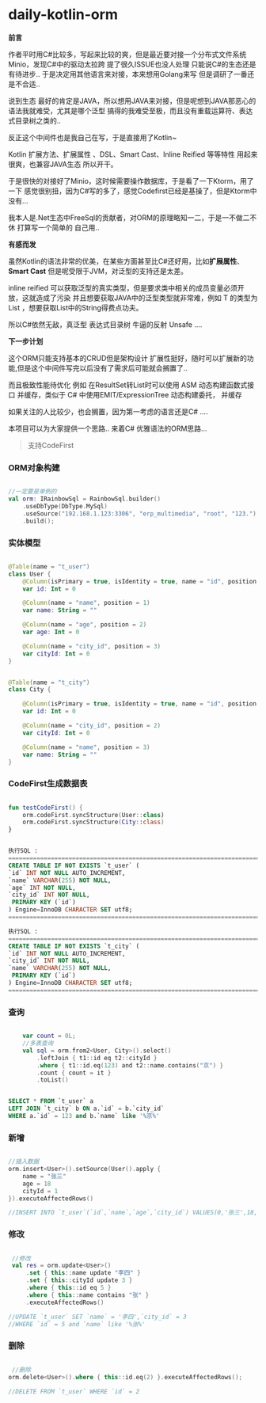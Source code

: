 # daily-kotlin-orm
**前言**

作者平时用C#比较多，写起来比较的爽，但是最近要对接一个分布式文件系统 Minio，发现C#中的驱动太拉跨 提了很久ISSUE也没人处理 只能说C#的生态还是有待进步.. 于是决定用其他语言来对接，本来想用Golang来写 但是调研了一番还是不合适..

说到生态 最好的肯定是JAVA，所以想用JAVA来对接，但是呢想到JAVA那恶心的语法我就难受，尤其是哪个泛型 搞得的我难受至极，而且没有重载运算符、表达式目录树之类的..

反正这个中间件也是我自己在写，于是直接用了Kotlin~

Kotlin 扩展方法、扩展属性 、DSL、Smart Cast、Inline Reified 等等特性 用起来很爽，也兼容JAVA生态 所以开干。

于是很快的对接好了Minio，这时候需要操作数据库，于是看了一下Ktorm，用了一下 感觉很别扭，因为C#写的多了，感觉Codefirst已经是基操了，但是Ktorm中没有... 

我本人是.Net生态中FreeSql的贡献者，对ORM的原理略知一二，于是一不做二不休 打算写一个简单的 自己用.. 

**有感而发**

虽然Kotlin的语法非常的优美，在某些方面甚至比C#还好用，比如**扩展属性**、**Smart Cast** 但是呢受限于JVM，对泛型的支持还是太差。

inline reified 可以获取泛型的真实类型，但是要求类中相关的成员变量必须开放，这就造成了污染 并且想要获取JAVA中的泛型类型就非常难，例如 T 的类型为 List<String> ，想要获取List中的String得费点功夫。

所以C#依然无敌，真泛型 表达式目录树 牛逼的反射 Unsafe ....

**下一步计划**

这个ORM只能支持基本的CRUD但是架构设计 扩展性挺好，随时可以扩展新的功能,但是这个中间件写完以后没有了需求后可能就会搁置了..

而且极致性能待优化 例如 在ResultSet转List时可以使用 ASM 动态构建函数式接口 并缓存，类似于 C# 中使用EMIT/ExpressionTree 动态构建委托，  并缓存

如果关注的人比较少，也会搁置，因为第一考虑的语言还是C# .... 

本项目可以为大家提供一个思路.. 来着C# 优雅语法的ORM思路...

> 支持CodeFirst

### ORM对象构建

~~~kotlin

//一定要是单例的
val orm: IRainbowSql = RainbowSql.builder()
    .useDbType(DbType.MySql)
    .useSource("192.168.1.123:3306", "erp_multimedia", "root", "123.")
    .build();

~~~

### 实体模型

~~~kotlin

@Table(name = "t_user")
class User {
    @Column(isPrimary = true, isIdentity = true, name = "id", position = 0)
    var id: Int = 0

    @Column(name = "name", position = 1)
    var name: String = ""

    @Column(name = "age", position = 2)
    var age: Int = 0

    @Column(name = "city_id", position = 3)
    var cityId: Int = 0
}


@Table(name = "t_city")
class City {

    @Column(isPrimary = true, isIdentity = true, name = "id", position = 1)
    var id: Int = 0

    @Column(name = "city_id", position = 2)
    var cityId: Int = 0

    @Column(name = "name", position = 3)
    var name: String = ""
}

~~~

### CodeFirst生成数据表

~~~kotlin

fun testCodeFirst() {
    orm.codeFirst.syncStructure(User::class)
    orm.codeFirst.syncStructure(City::class)
}

~~~

~~~sql

执行SQL :
======================================================================================================
CREATE TABLE IF NOT EXISTS `t_user` (
`id` INT NOT NULL AUTO_INCREMENT,
`name` VARCHAR(255) NOT NULL,
`age` INT NOT NULL,
`city_id` INT NOT NULL,
 PRIMARY KEY (`id`)
) Engine=InnoDB CHARACTER SET utf8;
======================================================================================================

执行SQL :
======================================================================================================
CREATE TABLE IF NOT EXISTS `t_city` (
`id` INT NOT NULL AUTO_INCREMENT,
`city_id` INT NOT NULL,
`name` VARCHAR(255) NOT NULL,
 PRIMARY KEY (`id`)
) Engine=InnoDB CHARACTER SET utf8;
======================================================================================================

~~~

### 查询

~~~kotlin

    var count = 0L;
    //多表查询
    val sql = orm.from2<User, City>().select()
        .leftJoin { t1::id eq t2::cityId }
        .where { t1::id.eq(123) and t2::name.contains("京") }
        .count { count = it }
        .toList()

~~~

~~~sql

SELECT * FROM `t_user` a 
LEFT JOIN `t_city` b ON a.`id` = b.`city_id`
WHERE a.`id` = 123 and b.`name` like '%京%' 

~~~

### 新增

~~~kotlin

//插入数据
orm.insert<User>().setSource(User().apply {
    name = "张三"
    age = 18
    cityId = 1
}).executeAffectedRows()

//INSERT INTO `t_user`(`id`,`name`,`age`,`city_id`) VALUES(0,'张三',18,1)

~~~

### 修改

~~~kotlin

 //修改
 val res = orm.update<User>()
     .set { this::name update "李四" }
     .set { this::cityId update 3 }
     .where { this::id eq 5 }
     .where { this::name contains "张" }
     .executeAffectedRows()

//UPDATE `t_user` SET `name` = '李四',`city_id` = 3
//WHERE `id` = 5 and `name` like '%张%' 

~~~

### 删除

~~~kotlin

 //删除
orm.delete<User>().where { this::id.eq(2) }.executeAffectedRows();

//DELETE FROM `t_user` WHERE `id` = 2 

~~~

